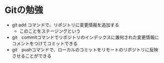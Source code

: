 # Gitの勉強
- git add コマンドで、リポジトリに変更情報を追加する
    - このことをステージングという
- git　commitコマンドでリポジトリのインデックスに誰何された変更情報にコメントをつけてコミットできる
- git　pushコマンドで、ローカルのコミットをリモートのリポジトリに反映させることができる

